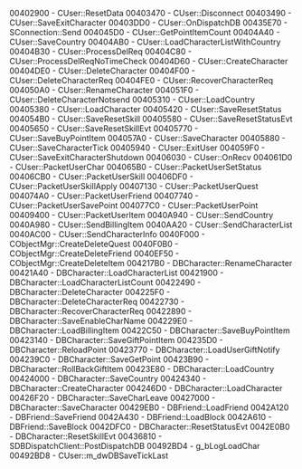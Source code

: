 00402900 - CUser::ResetData
00403470 - CUser::Disconnect
00403490 - CUser::SaveExitCharacter
00403DD0 - CUser::OnDispatchDB
00435E70 - SConnection::Send
004045D0 - CUser::GetPointItemCount
00404A40 - CUser::SaveCountry
00404AB0 - CUser::LoadCharacterListWithCountry
00404B30 - CUser::ProcessDelReq
00404C80 - CUser::ProcessDelReqNoTimeCheck
00404D60 - CUser::CreateCharacter
00404DE0 - CUser::DeleteCharacter
00404F00 - CUser::DeleteCharacterReq
00404FE0 - CUser::RecoverCharacterReq
004050A0 - CUser::RenameCharacter
004051F0 - CUser::DeleteCharacterNotsend
00405310 - CUser::LoadCountry
00405380 - CUser::LoadCharacter
00405420 - CUser::SaveResetStatus
004054B0 - CUser::SaveResetSkill
00405580 - CUser::SaveResetStatusEvt
00405650 - CUser::SaveResetSkillEvt
00405770 - CUser::SaveBuyPointItem
004057A0 - CUser::SaveCharacter
00405880 - CUser::SaveCharacterTick
00405940 - CUser::ExitUser
004059F0 - CUser::SaveExitCharacterShutdown
00406030 - CUser::OnRecv
004061D0 - CUser::PacketUserChar
004065B0 - CUser::PacketUserSetStatus
00406CB0 - CUser::PacketUserSkill
00406DF0 - CUser::PacketUserSkillApply
00407130 - CUser::PacketUserQuest
004074A0 - CUser::PacketUserFriend
00407740 - CUser::PacketUserSavePoint
004077C0 - CUser::PacketUserPoint
00409400 - CUser::PacketUserItem
0040A940 - CUser::SendCountry
0040A980 - CUser::SendBillingItem
0040AA20 - CUser::SendCharacterList
0040AC00 - CUser::SendCharacterInfo
0040F000 - CObjectMgr::CreateDeleteQuest
0040F0B0 - CObjectMgr::CreateDeleteFriend
0040EF50 - CObjectMgr::CreateDeleteItem
004217B0 - DBCharacter::RenameCharacter
00421A40 - DBCharacter::LoadCharacterList
00421900 - DBCharacter::LoadCharacterListCount
00422490 - DBCharacter::DeleteCharacter
004225F0 - DBCharacter::DeleteCharacterReq
00422730 - DBCharacter::RecoverCharacterReq
00422890 - DBCharacter::SaveEnableCharName
004229E0 - DBCharacter::LoadBillingItem
00422C50 - DBCharacter::SaveBuyPointItem
00423140 - DBCharacter::SaveGiftPointItem
004235D0 - DBCharacter::ReloadPoint
00423770 - DBCharacter::LoadUserGiftNotify
004239C0 - DBCharacter::SaveGetPoint
00423B90 - DBCharacter::RollBackGiftItem
00423E80 - DBCharacter::LoadCountry
00424000 - DBCharacter::SaveCountry
00424340 - DBCharacter::CreateCharacter
004246D0 - DBCharacter::LoadCharacter
00426F20 - DBCharacter::SaveCharLeave
00427000 - DBCharacter::SaveCharacter
00429EB0 - DBFriend::LoadFriend
0042A120 - DBFriend::SaveFriend
0042A430 - DBFriend::LoadBlock
0042A610 - DBFriend::SaveBlock
0042DFC0 - DBCharacter::ResetStatusEvt
0042E0B0 - DBCharacter::ResetSkillEvt
00436810 - SDBDispatchClient::PostDispatchDB
00492BD4 - g_bLogLoadChar
00492BD8 - CUser::m_dwDBSaveTickLast
